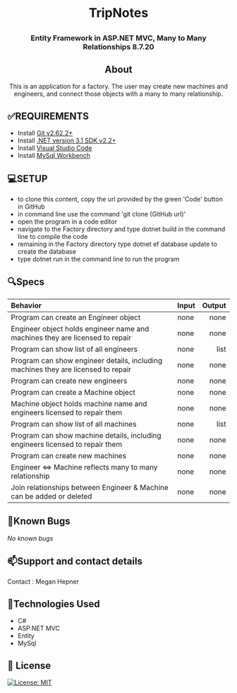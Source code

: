 # <h1 align = "center"> TripNotes

## <h3 align = "center"> Entity Framework in ASP.NET MVC, Many to Many Relationships 8.7.20

## <h2 align = "center"> About

<p align = "center"> This is an application for a factory. The user may create new machines and engineers, and connect those objects with a many to many relationship.

## **✅REQUIREMENTS**
* Install [Git v2.62.2+](https://git-scm.com/downloads/)
* Install [.NET version 3.1 SDK v2.2+](https://dotnet.microsoft.com/download/dotnet-core/2.2)
* Install [Visual Studio Code](https://code.visualstudio.com/)
* Install [MySql Workbench](https://www.mysql.com/products/workbench/)

## **💻SETUP**
* to clone this content, copy the url provided by the green 'Code' button in GitHub
* in command line use the command 'git clone (GitHub url)'
* open the program in a code editor
* navigate to the Factory directory and type dotnet build in the command line to compile the code
* remaining in the Factory directory type dotnet ef database update to create the database
* type dotnet run in the command line to run the program


## 🔍Specs

| Behavior    | Input | Output |
| :---------- | ----- | -----: |
| Program can create an Engineer object | none | none |
| Engineer object holds engineer name and machines they are licensed to repair | none | none |
| Program can show list of all engineers | none | list |
| Program can show engineer details, including machines they are licensed to repair | none | none |
| Program can create new engineers | none | none |
| Program can create a Machine object | none | none |
| Machine object holds machine name and engineers licensed to repair them | none | none |
| Program can show list of all machines | none | list |
| Program can show machine details, including engineers licensed to repair them | none | none |
| Program can create new machines | none | none |
| Engineer <=> Machine reflects many to many relationship | none | none |
| Join relationships between Engineer & Machine can be added or deleted | none | none |

## 🐛Known Bugs

_No known bugs_

## 📫Support and contact details

Contact : Megan Hepner

## 🔧Technologies Used

* C#
* ASP.NET MVC
* Entity
* MySql


## **📘 License**
[![License: MIT](https://img.shields.io/badge/License-MIT-yellow.svg)](https://opensource.org/licenses/MIT)